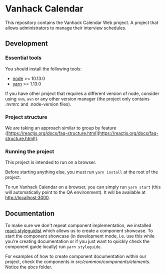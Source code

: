# Vanhack Calendar

This repository contains the Vanhack Calendar Web project. A project that allows administrators to manage their interview schedules.

## Development

### Essential tools

You should install the following tools:

- [node](https://nodejs.org/en/) >= 10.13.0
- [yarn](https://yarnpkg.com/lang/en/) >= 1.13.0

If you have other project that requires a different version of node, consider using `nvm`, `avn` or any other
version manager (the project only contains .nvmrc and .node-version files).

### Project structure

We are taking an approach similar to group by feature ([https://reactjs.org/docs/faq-structure.html](https://reactjs.org/docs/faq-structure.html)).

### Running the project

This project is intended to run on a browser.

Before starting anything else, you must run `yarn install` at the root of the project.

To run Vanhack Calendar on a browser, you can simply run `yarn start` (this will automatically point to the QA environment).
It will be available at [http://localhost:3000](http://localhost:3000).

## Documentation

To make sure we don't repeat component implementation, we installed [react-styleguidist](https://github.com/styleguidist/react-styleguidist)
which allows us to create a component showcase. To start the component showcase
(in development mode, i.e. use this while you're creating documentation or if you just want to quickly check the component guide locally)
run `yarn styleguide`.

For examples of how to create component documentation within our project, check the components in _src/common/components/elements_.
Notice the _docs_ folder.
